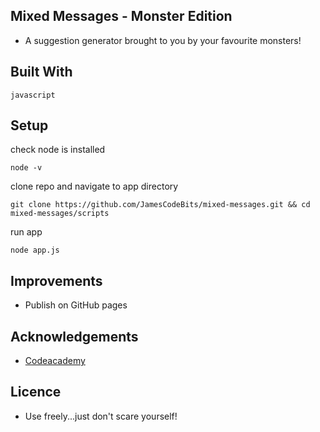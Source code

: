 ## Mixed Messages - Monster Edition

* A suggestion generator brought to you by your favourite monsters! 


## Built With 
    javascript

## Setup

check node is installed

    node -v

clone repo and navigate to app directory


    git clone https://github.com/JamesCodeBits/mixed-messages.git && cd mixed-messages/scripts

run app

    node app.js


## Improvements
* Publish on GitHub pages

## Acknowledgements
* [Codeacademy](https://www.codeacademy.com)

## Licence
* Use freely...just don't scare yourself! 